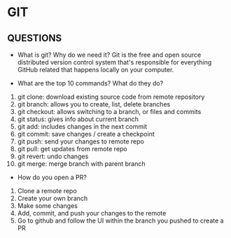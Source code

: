 # GIT

## QUESTIONS

- What is git? Why do we need it?
Git is the free and open source distributed version control system that's responsible for everything GitHub related that happens locally on your computer. 

- What are the top 10 commands? What do they do?
1. git clone: download existing source code from remote repository
2. git branch: allows you to create, list, delete branches
3. git checkout: allows switching to a branch, or files and commits
4. git status: gives info about current branch
5. git add: includes changes in the next commit
6. git commit: save changes / create a checkpoint
7. git push: send your changes to remote repo
8. git pull: get updates from remote repo
9. git revert: undo changes
10. git merge: merge branch with parent branch 


- How do you open a PR?
1. Clone a remote repo
2. Create your own branch
3. Make some changes
4. Add, commit, and push your changes to the remote
5. Go to github and follow the UI within the branch you pushed to create a PR